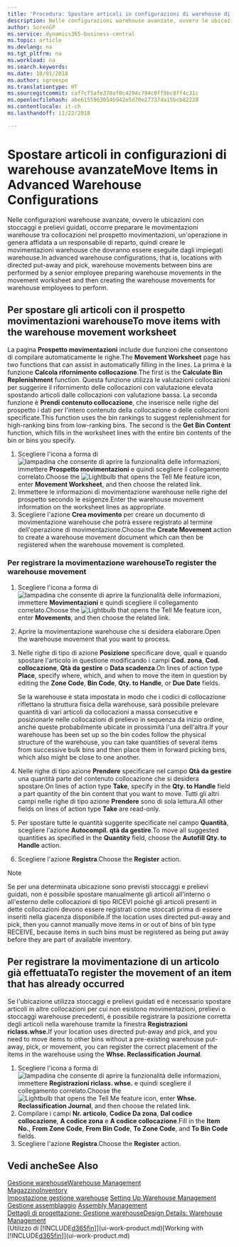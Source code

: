 ```yaml
---
title: 'Procedura: Spostare articoli in configurazioni di warehouse di base | Documenti Microsoft'
description: Nelle configurazioni warehouse avanzate, ovvero le ubicazioni con stoccaggi e prelievi guidati, occorre preparare le movimentazioni warehouse tra collocazioni nel prospetto movimentazioni, un'operazione in genera affidata a un responsabile di reparto, quindi creare le movimentazioni warehouse che dovranno essere eseguite dagli impiegati warehouse.
author: SorenGP
ms.service: dynamics365-business-central
ms.topic: article
ms.devlang: na
ms.tgt_pltfrm: na
ms.workload: na
ms.search.keywords: 
ms.date: 10/01/2018
ms.author: sgroespe
ms.translationtype: HT
ms.sourcegitcommit: caf7cf5afe370af0c4294c794c0ff9bc8ff4c31c
ms.openlocfilehash: abe6155963054b942e5d70e27737da15bcb82220
ms.contentlocale: it-ch
ms.lasthandoff: 11/22/2018

---
```

# <a name="move-items-in-advanced-warehouse-configurations"></a><span data-ttu-id="20d5f-103">Spostare articoli in configurazioni di warehouse avanzate</span><span class="sxs-lookup"><span data-stu-id="20d5f-103">Move Items in Advanced Warehouse Configurations</span></span>
<span data-ttu-id="20d5f-104">Nelle configurazioni warehouse avanzate, ovvero le ubicazioni con stoccaggi e prelievi guidati, occorre preparare le movimentazioni warehouse tra collocazioni nel prospetto movimentazioni, un'operazione in genera affidata a un responsabile di reparto, quindi creare le movimentazioni warehouse che dovranno essere eseguite dagli impiegati warehouse.</span><span class="sxs-lookup"><span data-stu-id="20d5f-104">In advanced warehouse configurations, that is, locations with directed put-away and pick, warehouse movements between bins are performed by a senior employee preparing warehouse movements in the movement worksheet and then creating the warehouse movements for warehouse employees to perform.</span></span>  

## <a name="to-move-items-with-the-warehouse-movement-worksheet"></a><span data-ttu-id="20d5f-105">Per spostare gli articoli con il prospetto movimentazioni warehouse</span><span class="sxs-lookup"><span data-stu-id="20d5f-105">To move items with the warehouse movement worksheet</span></span>
<span data-ttu-id="20d5f-106">La pagina **Prospetto movimentazioni** include due funzioni che consentono di compilare automaticamente le righe.</span><span class="sxs-lookup"><span data-stu-id="20d5f-106">The **Movement Worksheet** page has two functions that can assist in automatically filling in the lines.</span></span> <span data-ttu-id="20d5f-107">La prima è la funzione **Calcola rifornimento collocazione**.</span><span class="sxs-lookup"><span data-stu-id="20d5f-107">The first is the **Calculate Bin Replenishment** function.</span></span> <span data-ttu-id="20d5f-108">Questa funzione utilizza le valutazioni collocazioni per suggerire il rifornimento delle collocazioni con valutazione elevata spostando articoli dalle collocazioni con valutazione bassa. La seconda funzione è **Prendi contenuto collocazione**, che inserisce nelle righe del prospetto i dati per l'intero contenuto della collocazione o delle collocazioni specificate.</span><span class="sxs-lookup"><span data-stu-id="20d5f-108">This function uses the bin rankings to suggest replenishment for high-ranking bins from low-ranking bins. The second is the **Get Bin Content** function, which fills in the worksheet lines with the entire bin contents of the bin or bins you specify.</span></span>

1.  <span data-ttu-id="20d5f-109">Scegliere l'icona a forma di ![lampadina che consente di aprire la funzionalità delle informazioni](media/ui-search/search_small.png "Informazioni sull'operazione che si desidera eseguire"), immettere **Prospetto movimentazioni** e quindi scegliere il collegamento correlato.</span><span class="sxs-lookup"><span data-stu-id="20d5f-109">Choose the ![Lightbulb that opens the Tell Me feature](media/ui-search/search_small.png "Tell me what you want to do") icon, enter **Movement Worksheet**, and then choose the related link.</span></span>  
2.  <span data-ttu-id="20d5f-110">Immettere le informazioni di movimentazione warehouse nelle righe del prospetto secondo le esigenze.</span><span class="sxs-lookup"><span data-stu-id="20d5f-110">Enter the warehouse movement information on the worksheet lines as appropriate.</span></span>  
3. <span data-ttu-id="20d5f-111">Scegliere l'azione **Crea movimento** per creare un documento di movimentazione warehouse che potrà essere registrato al termine dell'operazione di movimentazione.</span><span class="sxs-lookup"><span data-stu-id="20d5f-111">Choose the **Create Movement** action to create a warehouse movement document which can then be registered when the warehouse movement is completed.</span></span>  

### <a name="to-register-the-warehouse-movement"></a><span data-ttu-id="20d5f-112">Per registrare la movimentazione warehouse</span><span class="sxs-lookup"><span data-stu-id="20d5f-112">To register the warehouse movement</span></span>  
1.  <span data-ttu-id="20d5f-113">Scegliere l'icona a forma di ![lampadina che consente di aprire la funzionalità delle informazioni](media/ui-search/search_small.png "Informazioni sull'operazione che si desidera eseguire"), immettere **Movimentazioni** e quindi scegliere il collegamento correlato.</span><span class="sxs-lookup"><span data-stu-id="20d5f-113">Choose the ![Lightbulb that opens the Tell Me feature](media/ui-search/search_small.png "Tell me what you want to do") icon, enter **Movements**, and then choose the related link.</span></span>  
2.  <span data-ttu-id="20d5f-114">Aprire la movimentazione warehouse che si desidera elaborare.</span><span class="sxs-lookup"><span data-stu-id="20d5f-114">Open the warehouse movement that you want to process.</span></span>  
3.  <span data-ttu-id="20d5f-115">Nelle righe di tipo di azione **Posizione** specificare dove, quali e quando spostare l'articolo in questione modificando i campi **Cod. zona**, **Cod. collocazione**, **Qtà da gestire** o **Data scadenza**.</span><span class="sxs-lookup"><span data-stu-id="20d5f-115">On lines of action type **Place**, specify where, which, and when to move the item in question by editing the **Zone Code**, **Bin Code**, **Qty. to Handle**, or **Due Date** fields.</span></span>  

    <span data-ttu-id="20d5f-116">Se la warehouse è stata impostata in modo che i codici di collocazione riflettano la struttura fisica della warehouse, sarà possibile prelevare quantità di vari articoli da collocazioni a massa consecutive e posizionarle nelle collocazioni di prelievo in sequenza da inizio ordine, anche queste probabilmente ubicate in prossimità l'una dell'altra.</span><span class="sxs-lookup"><span data-stu-id="20d5f-116">If your warehouse has been set up so the bin codes follow the physical structure of the warehouse, you can take quantities of several items from successive bulk bins and then place them in forward picking bins, which also might be close to one another.</span></span>  
4.  <span data-ttu-id="20d5f-117">Nelle righe di tipo azione **Prendere** specificare nel campo **Qtà da gestire** una quantità parte del contenuto collocazione che si desidera spostare.</span><span class="sxs-lookup"><span data-stu-id="20d5f-117">On lines of action type **Take**, specify in the **Qty. to Handle** field a part quantity of the bin content that you want to move.</span></span> <span data-ttu-id="20d5f-118">Tutti gli altri campi nelle righe di tipo azione **Prendere** sono di sola lettura.</span><span class="sxs-lookup"><span data-stu-id="20d5f-118">All other fields on lines of action type **Take** are read-only.</span></span>  
5.  <span data-ttu-id="20d5f-119">Per spostare tutte le quantità suggerite specificate nel campo **Quantità**, scegliere l'azione **Autocompil. qtà da gestire**.</span><span class="sxs-lookup"><span data-stu-id="20d5f-119">To move all suggested quantities as specified in the **Quantity** field, choose the **Autofill Qty. to Handle** action.</span></span>  
6. <span data-ttu-id="20d5f-120">Scegliere l'azione **Registra**.</span><span class="sxs-lookup"><span data-stu-id="20d5f-120">Choose the **Register** action.</span></span>  

> [!NOTE]  
>  <span data-ttu-id="20d5f-121">Se per una determinata ubicazione sono previsti stoccaggi e prelievi guidati, non è possibile spostare manualmente gli articoli all'interno o all'esterno delle collocazioni di tipo RICEVI poiché gli articoli presenti in dette collocazioni devono essere registrati come stoccati prima di essere inseriti nella giacenza disponibile.</span><span class="sxs-lookup"><span data-stu-id="20d5f-121">If the location uses directed put-away and pick, then you cannot manually move items in or out of bins of bin type RECEIVE, because items in such bins must be registered as being put away before they are part of available inventory.</span></span>

## <a name="to-register-the-movement-of-an-item-that-has-already-occurred"></a><span data-ttu-id="20d5f-122">Per registrare la movimentazione di un articolo già effettuata</span><span class="sxs-lookup"><span data-stu-id="20d5f-122">To register the movement of an item that has already occurred</span></span>  
<span data-ttu-id="20d5f-123">Se l'ubicazione utilizza stoccaggi e prelievi guidati ed è necessario spostare articoli in altre collocazioni per cui non esistono movimentazioni, prelievi o stoccaggi warehouse precedenti, è possibile registrare la posizione corretta degli articoli nella warehouse tramite la finestra **Registrazioni riclass.whse.**</span><span class="sxs-lookup"><span data-stu-id="20d5f-123">If your location uses directed put-away and pick, and you need to move items to other bins without a pre-existing warehouse put-away, pick, or movement, you can register the correct placement of the items in the warehouse using the **Whse. Reclassification Journal**.</span></span>

1.  <span data-ttu-id="20d5f-124">Scegliere l'icona a forma di ![lampadina che consente di aprire la funzionalità delle informazioni](media/ui-search/search_small.png "Informazioni sull'operazione che si desidera eseguire"), immettere **Registrazioni riclass. whse.** e quindi scegliere il collegamento correlato.</span><span class="sxs-lookup"><span data-stu-id="20d5f-124">Choose the ![Lightbulb that opens the Tell Me feature](media/ui-search/search_small.png "Tell me what you want to do") icon, enter **Whse. Reclassification Journal**, and then choose the related link.</span></span>  
2.  <span data-ttu-id="20d5f-125">Compilare i campi **Nr. articolo**, **Codice Da zona**, **Dal codice collocazione**, **A codice zona** e **A codice collocazione**.</span><span class="sxs-lookup"><span data-stu-id="20d5f-125">Fill in the **Item No.**, **From Zone Code**, **From Bin Code**, **To Zone Code**, and **To Bin Code** fields.</span></span>  
3.  <span data-ttu-id="20d5f-126">Scegliere l'azione **Registra**.</span><span class="sxs-lookup"><span data-stu-id="20d5f-126">Choose the **Register** action.</span></span>  

## <a name="see-also"></a><span data-ttu-id="20d5f-127">Vedi anche</span><span class="sxs-lookup"><span data-stu-id="20d5f-127">See Also</span></span>  
[<span data-ttu-id="20d5f-128">Gestione warehouse</span><span class="sxs-lookup"><span data-stu-id="20d5f-128">Warehouse Management</span></span>](warehouse-manage-warehouse.md)  
[<span data-ttu-id="20d5f-129">Magazzino</span><span class="sxs-lookup"><span data-stu-id="20d5f-129">Inventory</span></span>](inventory-manage-inventory.md)  
<span data-ttu-id="20d5f-130">[Impostazione gestione warehouse](warehouse-setup-warehouse.md)   </span><span class="sxs-lookup"><span data-stu-id="20d5f-130">[Setting Up Warehouse Management](warehouse-setup-warehouse.md)   </span></span>  
<span data-ttu-id="20d5f-131">[Gestione assemblaggio](assembly-assemble-items.md)  </span><span class="sxs-lookup"><span data-stu-id="20d5f-131">[Assembly Management](assembly-assemble-items.md)  </span></span>  
[<span data-ttu-id="20d5f-132">Dettagli di progettazione: Gestione warehouse</span><span class="sxs-lookup"><span data-stu-id="20d5f-132">Design Details: Warehouse Management</span></span>](design-details-warehouse-management.md)  
<span data-ttu-id="20d5f-133">[Utilizzo di [!INCLUDE[d365fin](includes/d365fin_md.md)]](ui-work-product.md)</span><span class="sxs-lookup"><span data-stu-id="20d5f-133">[Working with [!INCLUDE[d365fin](includes/d365fin_md.md)]](ui-work-product.md)</span></span>

